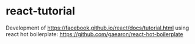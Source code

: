 react-tutorial
=====================

Development of https://facebook.github.io/react/docs/tutorial.html using react hot boilerplate: https://github.com/gaearon/react-hot-boilerplate
